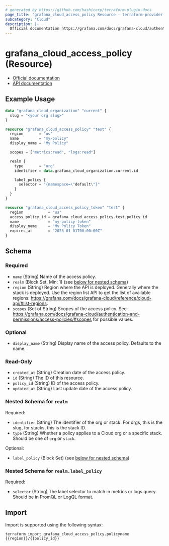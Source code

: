 ```yaml
---
# generated by https://github.com/hashicorp/terraform-plugin-docs
page_title: "grafana_cloud_access_policy Resource - terraform-provider-grafana"
subcategory: "Cloud"
description: |-
  Official documentation https://grafana.com/docs/grafana-cloud/authentication-and-permissions/access-policies/API documentation https://grafana.com/docs/grafana-cloud/reference/cloud-api/#create-an-access-policy
---
```


# grafana_cloud_access_policy (Resource)

* [Official documentation](https://grafana.com/docs/grafana-cloud/authentication-and-permissions/access-policies/)
* [API documentation](https://grafana.com/docs/grafana-cloud/reference/cloud-api/#create-an-access-policy)

## Example Usage

```terraform
data "grafana_cloud_organization" "current" {
  slug = "<your org slug>"
}

resource "grafana_cloud_access_policy" "test" {
  region       = "us"
  name         = "my-policy"
  display_name = "My Policy"

  scopes = ["metrics:read", "logs:read"]

  realm {
    type       = "org"
    identifier = data.grafana_cloud_organization.current.id

    label_policy {
      selector = "{namespace=\"default\"}"
    }
  }
}

resource "grafana_cloud_access_policy_token" "test" {
  region           = "us"
  access_policy_id = grafana_cloud_access_policy.test.policy_id
  name             = "my-policy-token"
  display_name     = "My Policy Token"
  expires_at       = "2023-01-01T00:00:00Z"
}
```

<!-- schema generated by tfplugindocs -->
## Schema

### Required

- `name` (String) Name of the access policy.
- `realm` (Block Set, Min: 1) (see [below for nested schema](#nestedblock--realm))
- `region` (String) Region where the API is deployed. Generally where the stack is deployed. Use the region list API to get the list of available regions: https://grafana.com/docs/grafana-cloud/reference/cloud-api/#list-regions.
- `scopes` (Set of String) Scopes of the access policy. See https://grafana.com/docs/grafana-cloud/authentication-and-permissions/access-policies/#scopes for possible values.

### Optional

- `display_name` (String) Display name of the access policy. Defaults to the name.

### Read-Only

- `created_at` (String) Creation date of the access policy.
- `id` (String) The ID of this resource.
- `policy_id` (String) ID of the access policy.
- `updated_at` (String) Last update date of the access policy.

<a id="nestedblock--realm"></a>
### Nested Schema for `realm`

Required:

- `identifier` (String) The identifier of the org or stack. For orgs, this is the slug, for stacks, this is the stack ID.
- `type` (String) Whether a policy applies to a Cloud org or a specific stack. Should be one of `org` or `stack`.

Optional:

- `label_policy` (Block Set) (see [below for nested schema](#nestedblock--realm--label_policy))

<a id="nestedblock--realm--label_policy"></a>
### Nested Schema for `realm.label_policy`

Required:

- `selector` (String) The label selector to match in metrics or logs query. Should be in PromQL or LogQL format.

## Import

Import is supported using the following syntax:

```shell
terraform import grafana_cloud_access_policy.policyname {{region}}/{{policy_id}}
```
